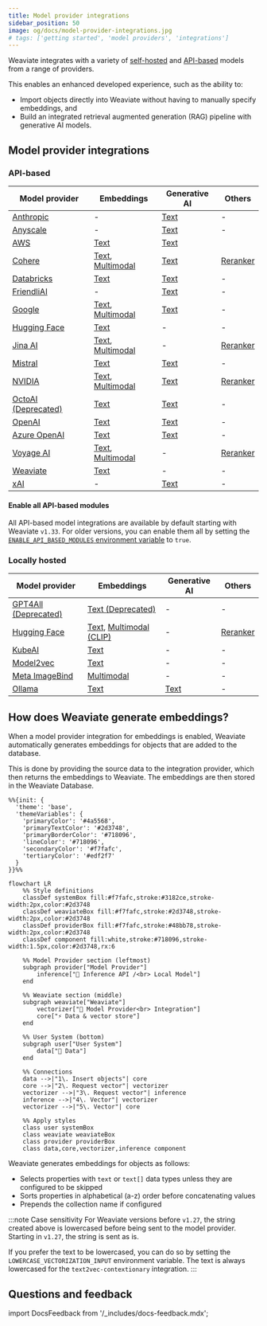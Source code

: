 ```yaml
---
title: Model provider integrations
sidebar_position: 50
image: og/docs/model-provider-integrations.jpg
# tags: ['getting started', 'model providers', 'integrations']
---
```


Weaviate integrates with a variety of [self-hosted](#locally-hosted) and [API-based](#api-based) models from a range of providers.

This enables an enhanced developed experience, such as the ability to:
- Import objects directly into Weaviate without having to manually specify embeddings, and
- Build an integrated retrieval augmented generation (RAG) pipeline with generative AI models.

## Model provider integrations

### API-based

| Model provider | Embeddings | Generative AI | Others |
| --- | --- | --- | --- |
| [Anthropic](./anthropic/index.md) | - | [Text](./anthropic/generative.md) | - |
| [Anyscale](./anyscale/index.md) | - | [Text](./anyscale/generative.md) | - |
| [AWS](./aws/index.md) | [Text](./aws/embeddings.md) | [Text](./aws/generative.md) |
| [Cohere](./cohere/index.md) | [Text](./cohere/embeddings.md), [Multimodal](./cohere/embeddings-multimodal.md) | [Text](./cohere/generative.md) | [Reranker](./cohere/reranker.md) |
| [Databricks](./databricks/index.md) | [Text](./databricks/embeddings.md) | [Text](./databricks/generative.md) | - |
| [FriendliAI](./friendliai/index.md) | - | [Text](./friendliai/generative.md) | - |
| [Google](./google/index.md) | [Text](./google/embeddings.md), [Multimodal](./google/embeddings-multimodal.md) | [Text](./google/generative.md) | - |
| [Hugging Face](./huggingface/index.md) | [Text](./huggingface/embeddings.md) | - | - |
| [Jina AI](./jinaai/index.md) | [Text](./jinaai/embeddings.md), [Multimodal](./jinaai/embeddings-multimodal.md) | - | [Reranker](./jinaai/reranker.md) |
| [Mistral](./mistral/index.md) | [Text](./mistral/embeddings.md) | [Text](./mistral/generative.md) | - |
| [NVIDIA](./nvidia/index.md) | [Text](./nvidia/embeddings.md), [Multimodal](./nvidia/embeddings-multimodal.md) | [Text](./nvidia/generative.md) | [Reranker](./nvidia/reranker.md) |
| [OctoAI (Deprecated)](./octoai/index.md) | [Text](./octoai/embeddings.md) | [Text](./octoai/generative.md) | - |
| [OpenAI](./openai/index.md) | [Text](./openai/embeddings.md) | [Text](./openai/generative.md) | - |
| [Azure OpenAI](./openai-azure/index.md) | [Text](./openai-azure/embeddings.md) | [Text](./openai-azure/generative.md) | - |
| [Voyage AI](./voyageai/index.md) | [Text](./voyageai/embeddings.md), [Multimodal](./voyageai/embeddings-multimodal.md) | - | [Reranker](./voyageai/reranker.md) |
| [Weaviate](./weaviate/index.md) | [Text](./weaviate/embeddings.md) | - | - |
| [xAI](./xai/index.md) | - | [Text](./xai/generative.md) | - |

#### Enable all API-based modules

All API-based model integrations are available by default starting with Weaviate `v1.33`. For older versions, you can enable them all by setting the [`ENABLE_API_BASED_MODULES` environment variable](/deploy/configuration/env-vars#ENABLE_API_BASED_MODULES) to `true`. 

### Locally hosted

| Model provider | Embeddings | Generative AI | Others |
| --- | --- | --- | --- |
| [GPT4All (Deprecated)](./gpt4all/index.md) | [Text (Deprecated)](./gpt4all/embeddings.md) | - | - |
| [Hugging Face](./transformers/index.md) | [Text](./transformers/embeddings.md), [Multimodal (CLIP)](./transformers/embeddings-multimodal.md) | - | [Reranker](./transformers/reranker.md) |
| [KubeAI](./kubeai/index.md) | [Text](./kubeai/embeddings.md) | - | - |
| [Model2vec](./model2vec/index.md) | [Text](./model2vec/embeddings.md) | - | - |
| [Meta ImageBind](./imagebind/index.md) | [Multimodal](./imagebind/embeddings-multimodal.md) | - | - |
| [Ollama](./ollama/index.md) | [Text](./ollama/embeddings.md) | [Text](./ollama/generative.md) | - |

## How does Weaviate generate embeddings?

When a model provider integration for embeddings is enabled, Weaviate automatically generates embeddings for objects that are added to the database.

This is done by providing the source data to the integration provider, which then returns the embeddings to Weaviate. The embeddings are then stored in the Weaviate Database.

```mermaid
%%{init: {
  'theme': 'base',
  'themeVariables': {
    'primaryColor': '#4a5568',
    'primaryTextColor': '#2d3748',
    'primaryBorderColor': '#718096',
    'lineColor': '#718096',
    'secondaryColor': '#f7fafc',
    'tertiaryColor': '#edf2f7'
  }
}}%%

flowchart LR
    %% Style definitions
    classDef systemBox fill:#f7fafc,stroke:#3182ce,stroke-width:2px,color:#2d3748
    classDef weaviateBox fill:#f7fafc,stroke:#2d3748,stroke-width:2px,color:#2d3748
    classDef providerBox fill:#f7fafc,stroke:#48bb78,stroke-width:2px,color:#2d3748
    classDef component fill:white,stroke:#718096,stroke-width:1.5px,color:#2d3748,rx:6

    %% Model Provider section (leftmost)
    subgraph provider["Model Provider"]
        inference["🤖 Inference API /<br> Local Model"]
    end

    %% Weaviate section (middle)
    subgraph weaviate["Weaviate"]
        vectorizer["🔌 Model Provider<br> Integration"]
        core["⚡️ Data & vector store"]
    end

    %% User System (bottom)
    subgraph user["User System"]
        data["📄 Data"]
    end

    %% Connections
    data -->|"1\. Insert objects"| core
    core -->|"2\. Request vector"| vectorizer
    vectorizer -->|"3\. Request vector"| inference
    inference -->|"4\. Vector"| vectorizer
    vectorizer -->|"5\. Vector"| core

    %% Apply styles
    class user systemBox
    class weaviate weaviateBox
    class provider providerBox
    class data,core,vectorizer,inference component
```

Weaviate generates embeddings for objects as follows:

- Selects properties with `text` or `text[]` data types unless they are configured to be skipped
- Sorts properties in alphabetical (a-z) order before concatenating values
- Prepends the collection name if configured

:::note Case sensitivity
For Weaviate versions before `v1.27`, the string created above is lowercased before being sent to the model provider. Starting in `v1.27`, the string is sent as is.

If you prefer the text to be lowercased, you can do so by setting the `LOWERCASE_VECTORIZATION_INPUT` environment variable.
The text is always lowercased for the `text2vec-contextionary` integration.
:::

## Questions and feedback

import DocsFeedback from '/_includes/docs-feedback.mdx';

<DocsFeedback/>
